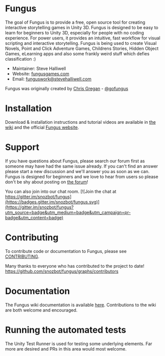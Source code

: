 Fungus
======

The goal of Fungus is to provide a free, open source tool for creating interactive storytelling games in Unity 3D. Fungus is designed to be easy to learn for beginners to Unity 3D, especially for people with no coding experience. For power users, it provides an intuitive, fast workflow for visual scripting and interactive storytelling. Fungus is being used to create Visual Novels, Point and Click Adventure Games, Childrens Stories, Hidden Object Games, eLearning apps and also some frankly weird stuff which defies classification :)

- Maintainer: Steve Halliwell
- Website: [fungusgames.com](https://fungusgames.com)
- Email: funguswork@stevehalliwell.com 

Fungus was originally created by [Chris Gregan](https://github.com/chrisgregan) - [@gofungus](https://twitter.com/gofungus)

Installation
============

Download & installation instructions and tutorial videos are available in [the wiki](https://github.com/snozbot/fungus/wiki/installation) and the official [Fungus website](https://fungusgames.com).

Support
=======

If you have questions about Fungus, please search our forum first as someone may have had the same issue already. If you can't find an answer please start a new discussion and we'll answer you as soon as we can. Fungus is designed for beginners and we love to hear from users so please don't be shy about posting on [the forum](https://fungusgames.com/forum)!

You can also join into our chat room.
[![Join the chat at https://gitter.im/snozbot/fungus](https://badges.gitter.im/snozbot/fungus.svg)](https://gitter.im/snozbot/fungus?utm_source=badge&utm_medium=badge&utm_campaign=pr-badge&utm_content=badge)

Contributing
============

To contribute code or documentation to Fungus, please see [CONTRIBUTING][contributing].

[contributing]: https://github.com/snozbot/fungus/blob/master/CONTRIBUTING.md

Many thanks to everyone who has contributed to the project to date!
https://github.com/snozbot/fungus/graphs/contributors

Documentation
==========================

The Fungus wiki documentation is available [here](https://github.com/snozbot/fungus/wiki). Contributions to the wiki are both welcome and encouraged.

Running the automated tests
===========================

The Unity Test Runner is used for testing some underlying elements. Far more are desired and PRs in this area would most welcome.
